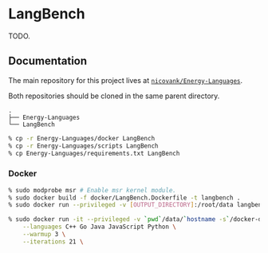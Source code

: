 # LangBench

TODO.

## Documentation

The main repository for this project lives at [`nicovank/Energy-Languages`](https://github.com/nicovank/Energy-Languages).

Both repositories should be cloned in the same parent directory.
```
.
├── Energy-Languages
└── LangBench
```

```bash
% cp -r Energy-Languages/docker LangBench
% cp -r Energy-Languages/scripts LangBench
% cp Energy-Languages/requirements.txt LangBench
```

### Docker

```bash
% sudo modprobe msr # Enable msr kernel module.
% sudo docker build -f docker/LangBench.Dockerfile -t langbench .
% sudo docker run --privileged -v [OUTPUT_DIRECTORY]:/root/data langbench [OPTIONS]
```

```bash
% sudo docker run -it --privileged -v `pwd`/data/`hostname -s`/docker-default:/root/data langbench \
    --languages C++ Go Java JavaScript Python \
    --warmup 3 \
    --iterations 21 \
```
